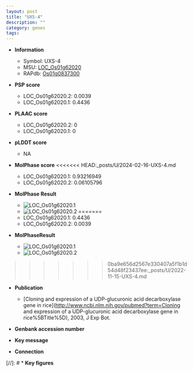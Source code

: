 ```yaml
---
layout: post
title: "UXS-4"
description: ""
category: genes
tags: 
---
```


* **Information**  
    + Symbol: UXS-4  
    + MSU: [LOC_Os01g62020](http://rice.plantbiology.msu.edu/cgi-bin/ORF_infopage.cgi?orf=LOC_Os01g62020)  
    + RAPdb: [Os01g0837300](http://rapdb.dna.affrc.go.jp/viewer/gbrowse_details/irgsp1?name=Os01g0837300)  

* **PSP score**  
    + LOC_Os01g62020.2: 0.0039 
    + LOC_Os01g62020.1: 0.4436 

* **PLAAC score**  
    + LOC_Os01g62020.2: 0 
    + LOC_Os01g62020.1: 0 

* **pLDDT score**
    + NA


* **MolPhase score**
<<<<<<< HEAD:_posts/U/2024-02-16-UXS-4.md
    + LOC_Os01g62020.1: 0.93216949
    + LOC_Os01g62020.2: 0.06105796

* **MolPhase Result**
    + ![LOC_Os01g62020.1](https://304243504.github.io/Pictures/LOC_Os01g/LOC_Os01g62020.1.png)
    + ![LOC_Os01g62020.2](https://304243504.github.io/Pictures/LOC_Os01g/LOC_Os01g62020.2.png)
=======
    + LOC_Os01g62020.1: 0.4436
    + LOC_Os01g62020.2: 0.0039

* **MolPhaseResult**
    + ![LOC_Os01g62020.1](https://ricepsp.github.io/pictures/LOC_Os01g/LOC_Os01g62020.1.png)
    + ![LOC_Os01g62020.2](https://ricepsp.github.io/pictures/LOC_Os01g/LOC_Os01g62020.2.png)
>>>>>>> 0ba9e656d2567e330407a5f1b1d54d48f23437ee:_posts/U/2022-11-15-UXS-4.md

* **Publication**  
    + [Cloning and expression of a UDP-glucuronic acid decarboxylase gene in rice](http://www.ncbi.nlm.nih.gov/pubmed?term=Cloning and expression of a UDP-glucuronic acid decarboxylase gene in rice%5BTitle%5D), 2003, J Exp Bot.

* **Genbank accession number**  

* **Key message**  

* **Connection**  

[//]: # * **Key figures**  


